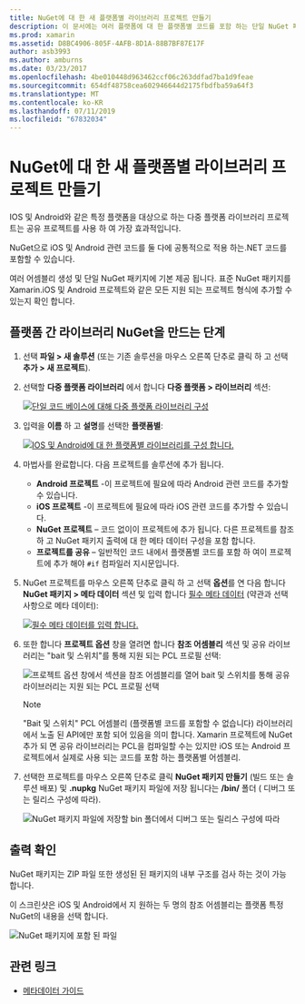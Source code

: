 ```yaml
---
title: NuGet에 대 한 새 플랫폼별 라이브러리 프로젝트 만들기
description: 이 문서에는 여러 플랫폼에 대 한 플랫폼별 코드를 포함 하는 단일 NuGet 패키지를 만드는 방법을 설명 합니다.
ms.prod: xamarin
ms.assetid: D8BC4906-805F-4AFB-8D1A-88B7BF87E17F
author: asb3993
ms.author: amburns
ms.date: 03/23/2017
ms.openlocfilehash: 4be010448d963462ccf06c263ddfad7ba1d9feae
ms.sourcegitcommit: 654df48758cea602946644d2175fbdfba59a64f3
ms.translationtype: MT
ms.contentlocale: ko-KR
ms.lasthandoff: 07/11/2019
ms.locfileid: "67832034"
---
```

# <a name="creating-new-platform-specific-library-projects-for-nuget"></a>NuGet에 대 한 새 플랫폼별 라이브러리 프로젝트 만들기

IOS 및 Android와 같은 특정 플랫폼을 대상으로 하는 다중 플랫폼 라이브러리 프로젝트는 공유 프로젝트를 사용 하 여 가장 효과적입니다.

NuGet으로 iOS 및 Android 관련 코드를 둘 다에 공통적으로 적용 하는.NET 코드를 포함할 수 있습니다.

여러 어셈블리 생성 및 단일 NuGet 패키지에 기본 제공 됩니다. 표준 NuGet 패키지를 Xamarin.iOS 및 Android 프로젝트와 같은 모든 지원 되는 프로젝트 형식에 추가할 수 있는지 확인 합니다.

## <a name="steps-to-create-a-cross-platform-library-nuget"></a>플랫폼 간 라이브러리 NuGet을 만드는 단계

1. 선택 **파일 > 새 솔루션** (또는 기존 솔루션을 마우스 오른쪽 단추로 클릭 하 고 선택 **추가 > 새 프로젝트**).

2. 선택할 **다중 플랫폼 라이브러리** 에서 합니다 **다중 플랫폼 > 라이브러리** 섹션:

    [![](platform-specific-images/mulitplatform-library-sml.png "단일 코드 베이스에 대해 다중 플랫폼 라이브러리 구성")](platform-specific-images/multiplatform-library.png#lightbox)

3. 입력을 **이름** 하 고 **설명**를 선택한 **플랫폼별**:

    [![](platform-specific-images/specific-configure-sml.png "IOS 및 Android에 대 한 플랫폼별 라이브러리를 구성 합니다.")](platform-specific-images/specific-configure.png#lightbox)

4. 마법사를 완료합니다. 다음 프로젝트를 솔루션에 추가 됩니다.

    - **Android 프로젝트** -이 프로젝트에 필요에 따라 Android 관련 코드를 추가할 수 있습니다.
    - **iOS 프로젝트** -이 프로젝트에 필요에 따라 iOS 관련 코드를 추가할 수 있습니다.
    - **NuGet 프로젝트** – 코드 없이이 프로젝트에 추가 됩니다. 다른 프로젝트를 참조 하 고 NuGet 패키지 출력에 대 한 메타 데이터 구성을 포함 합니다.
    - **프로젝트를 공유** – 일반적인 코드 내에서 플랫폼별 코드를 포함 하 여이 프로젝트에 추가 해야 `#if` 컴파일러 지시문입니다.

5. NuGet 프로젝트를 마우스 오른쪽 단추로 클릭 하 고 선택 **옵션**를 연 다음 합니다 **NuGet 패키지 > 메타 데이터** 섹션 및 입력 합니다 [필수 메타 데이터](~/cross-platform/app-fundamentals/nuget-multiplatform-libraries/metadata.md) (약관과 선택 사항으로 메타 데이터):

    [![](platform-specific-images/specific-metadata-sml.png "필수 메타 데이터를 입력 합니다.")](platform-specific-images/specific-metadata.png#lightbox)

6. 또한 합니다 **프로젝트 옵션** 창을 열려면 합니다 **참조 어셈블리** 섹션 및 공유 라이브러리는 "bait 및 스위치"를 통해 지원 되는 PCL 프로필 선택:

    ![](platform-specific-images/specific-reference-assemblies.png "프로젝트 옵션 창에서 섹션을 참조 어셈블리를 열어 bait 및 스위치를 통해 공유 라이브러리는 지원 되는 PCL 프로필 선택")

    > [!NOTE]
    > "Bait 및 스위치" PCL 어셈블리 (플랫폼별 코드를 포함할 수 없습니다) 라이브러리에서 노출 된 API에만 포함 되어 있음을 의미 합니다. Xamarin 프로젝트에 NuGet 추가 되 면 공유 라이브러리는 PCL을 컴파일할 수는 있지만 iOS 또는 Android 프로젝트에서 실제로 사용 되는 코드를 포함 하는 플랫폼별 어셈블리.

7. 선택한 프로젝트를 마우스 오른쪽 단추로 클릭 **NuGet 패키지 만들기** (빌드 또는 솔루션 배포) 및 **.nupkg** NuGet 패키지 파일에 저장 됩니다는 **/bin/** 폴더 ( 디버그 또는 릴리스 구성에 따라).

    ![](platform-specific-images/create-nuget-package.png "NuGet 패키지 파일에 저장할 bin 폴더에서 디버그 또는 릴리스 구성에 따라")


## <a name="verifying-the-output"></a>출력 확인

NuGet 패키지는 ZIP 파일 또한 생성된 된 패키지의 내부 구조를 검사 하는 것이 가능 합니다.

이 스크린샷은 iOS 및 Android에서 지 원하는 두 명의 참조 어셈블리는 플랫폼 특정 NuGet의 내용을 선택 합니다.

![](platform-specific-images/nuget-output.png "NuGet 패키지에 포함 된 파일")


## <a name="related-links"></a>관련 링크

- [메타데이터 가이드](~/cross-platform/app-fundamentals/nuget-multiplatform-libraries/metadata.md)
